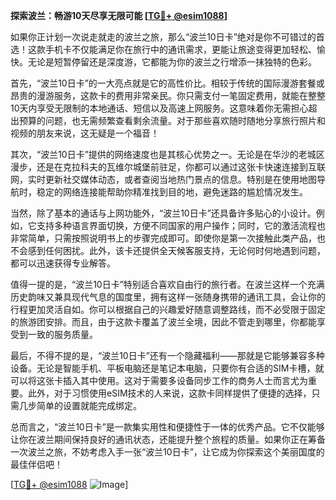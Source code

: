 **探索波兰：畅游10天尽享无限可能 [[TG💪+ @esim1088](https://t.me/s/esim1088)]**

如果你正计划一次说走就走的波兰之旅，那么“波兰10日卡”绝对是你不可错过的首选！这款手机卡不仅能满足你在旅行中的通讯需求，更能让旅途变得更加轻松、愉快。无论是短暂停留还是深度游，它都能为你的波兰之行增添一抹独特的色彩。

首先，“波兰10日卡”的一大亮点就是它的高性价比。相较于传统的国际漫游套餐或昂贵的漫游服务，这款卡的费用非常亲民。你只需支付一笔固定费用，就能在整整10天内享受无限制的本地通话、短信以及高速上网服务。这意味着你无需担心超出预算的问题，也无需频繁查看剩余流量。对于那些喜欢随时随地分享旅行照片和视频的朋友来说，这无疑是一个福音！

其次，“波兰10日卡”提供的网络速度也是其核心优势之一。无论是在华沙的老城区漫步，还是在克拉科夫的瓦维尔城堡前驻足，你都可以通过这张卡快速连接到互联网，实时更新社交媒体动态，或者查阅当地热门景点的信息。特别是在使用地图导航时，稳定的网络连接能帮助你精准找到目的地，避免迷路的尴尬情况发生。

当然，除了基本的通话与上网功能外，“波兰10日卡”还具备许多贴心的小设计。例如，它支持多种语言界面切换，方便不同国家的用户操作；同时，它的激活流程也非常简单，只需按照说明书上的步骤完成即可。即使你是第一次接触此类产品，也不会感到任何困扰。此外，该卡还提供全天候客服支持，无论何时何地遇到问题，都可以迅速获得专业解答。

值得一提的是，“波兰10日卡”特别适合喜欢自由行的旅行者。在波兰这样一个充满历史韵味又兼具现代气息的国度里，拥有这样一张随身携带的通讯工具，会让你的行程更加灵活自如。你可以根据自己的兴趣爱好随意调整路线，而不必受限于固定的旅游团安排。而且，由于这款卡覆盖了波兰全境，因此不管走到哪里，你都能享受到一致的服务质量。

最后，不得不提的是，“波兰10日卡”还有一个隐藏福利——那就是它能够兼容多种设备。无论是智能手机、平板电脑还是笔记本电脑，只要你有合适的SIM卡槽，就可以将这张卡插入其中使用。这对于需要多设备同步工作的商务人士而言尤为重要。此外，对于习惯使用eSIM技术的人来说，这款卡同样提供了便捷的选择，只需几步简单的设置就能完成绑定。

总而言之，“波兰10日卡”是一款集实用性和便捷性于一体的优秀产品。它不仅能够让你在波兰期间保持良好的通讯状态，还能提升整个旅程的质量。如果你正在筹备一次波兰之旅，不妨考虑入手一张“波兰10日卡”，让它成为你探索这个美丽国度的最佳伴侣吧！

[[TG💪+ @esim1088](https://t.me/s/esim1088) ![Image](https://i.postimg.cc/4NQfJmqS/Snipaste-2025-05-13-00-14-12.png)]